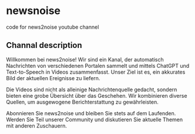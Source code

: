 # newsnoise
 code for news2noise youtube channel

## Channal description
Willkommen bei news2noise! Wir sind ein Kanal, der automatisch Nachrichten von verschiedenen Portalen sammelt und mittels ChatGPT und Text-to-Speech in Videos zusammenfasst. Unser Ziel ist es, ein akkurates Bild der aktuellen Ereignisse zu liefern.

Die Videos sind nicht als alleinige Nachrichtenquelle gedacht, sondern bieten eine grobe Übersicht über das Geschehen. Wir kombinieren diverse Quellen, um ausgewogene Berichterstattung zu gewährleisten.

Abonnieren Sie news2noise und bleiben Sie stets auf dem Laufenden. Werden Sie Teil unserer Community und diskutieren Sie aktuelle Themen mit anderen Zuschauern.
